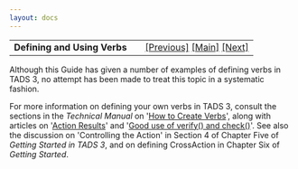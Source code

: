 ```yaml
---
layout: docs
---
```

<table width="100%" data-border="0" data-cellspacing="0"
data-cellpadding="3" data-bgcolor="#C0C0C0">
<colgroup>
<col style="width: 50%" />
<col style="width: 50%" />
</colgroup>
<tbody>
<tr>
<td style="text-align: left;"><strong>Defining and Using Verbs<br />
</strong></td>
<td style="text-align: right;"><a
href="languageinformation.html">[Previous]</a> <a
href="generalintroduction.html">[Main]</a> <a
href="messagesubstitutionparameters.html">[Next]</a></td>
</tr>
</tbody>
</table>

  
Although this Guide has given a number of examples of defining verbs in
TADS 3, no attempt has been made to treat this topic in a systematic
fashion.  
  
For more information on defining your own verbs in TADS 3, consult the
sections in the *Technical Manual* on
'<a href="../techman/t3verb.html" target="_top">How to Create Verbs</a>',
along with articles on
'<a href="../techman/t3res.html" target="_top">Action Results</a>' and
'<a href="../techman/t3verchk.html" target="_top">Good use of verify() and
check()</a>'. See also the discussion on 'Controlling the Action' in
Section 4 of Chapter Five of *Getting Started in TADS 3*, and on
defining CrossAction in Chapter Six of *Getting Started*.  
  
  
